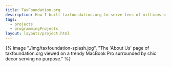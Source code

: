 ```yaml
---
title: TaxFoundation.org
description: How I built taxfoundation.org to serve tens of millions of users per year with clarity and accessibility in mind.
tags:
  - projects
  - programmingProjects
layout: layouts/project.html
---
```


{% image "./img/taxfoundation-splash.jpg", "The 'About Us' page of taxfoundation.org viewed on a trendy MacBook Pro surrounded by chic decor serving no purpose." %}